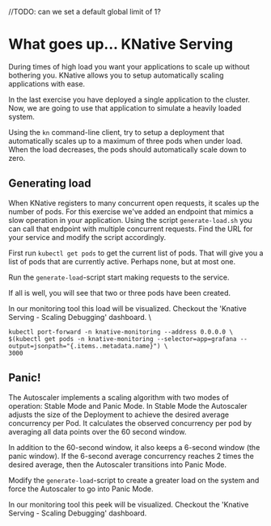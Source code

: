 //TODO: can we set a default global limit of 1?

# What goes up... KNative Serving

During times of high load you want your applications to scale up without bothering you. KNative allows you to setup automatically scaling applications with ease. 

In the last exercise you have deployed a single application to the cluster. Now, we are going to use that application to simulate a heavily loaded system. 

Using the `kn` command-line client, try to setup a deployment that automatically scales up to a maximum of three pods when under load. 
When the load decreases, the pods should automatically scale down to zero.


## Generating load
When KNative registers to many concurrent open requests, it scales up the number of pods.
For this exercise we've added an endpoint that mimics a slow operation in your application.
Using the script `generate-load.sh` you can call that endpoint with multiple concurrent requests.
Find the URL for your service and modify the script accordingly.

First run `kubectl get pods` to get the current list of pods. 
That will give you a list of pods that are currently active. Perhaps none, but at most one.
 
Run the `generate-load`-script start making requests to the service. 

If all is well, you will see that two or three pods have been created.

In our monitoring tool this load will be visualized. 
Checkout the 'Knative Serving - Scaling Debugging' dashboard. \
```
kubectl port-forward -n knative-monitoring --address 0.0.0.0 \
$(kubectl get pods -n knative-monitoring --selector=app=grafana --output=jsonpath="{.items..metadata.name}") \
3000
```
 


## Panic!
The Autoscaler implements a scaling algorithm with two modes of operation: Stable Mode and Panic Mode.
In Stable Mode the Autoscaler adjusts the size of the Deployment to achieve the desired average concurrency per Pod. 
It calculates the observed concurrency per pod by averaging all data points over the 60 second window. 

In addition to the 60-second window, it also keeps a 6-second window (the panic window). 
If the 6-second average concurrency reaches 2 times the desired average, then the Autoscaler transitions into Panic Mode. 

Modify the `generate-load`-script to create a greater load on the system and force the Autoscaler to go into Panic Mode. 

In our monitoring tool this peek will be visualized. 
Checkout the 'Knative Serving - Scaling Debugging' dashboard. 

